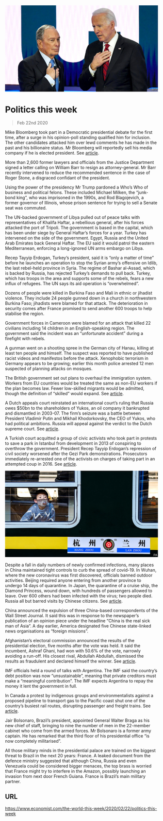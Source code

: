 ![](./images/20200222_WWP002.jpg)

# Politics this week

> Feb 22nd 2020

Mike Bloomberg took part in a Democratic presidential debate for the first time, after a surge in his opinion-poll standing qualified him for inclusion. The other candidates attacked him over lewd comments he has made in the past and his billionaire status. Mr Bloomberg will reportedly sell his media company if he is elected president. See [article](https://www.economist.com//united-states/2020/02/22/michael-bloomberg-gives-an-unconvincing-performance-in-nevadas-democratic-debate).

More than 2,600 former lawyers and officials from the Justice Department signed a letter calling on William Barr to resign as attorney-general. Mr Barr recently intervened to reduce the recommended sentence in the case of Roger Stone, a disgraced confidant of the president.

Using the power of the presidency Mr Trump pardoned a Who’s Who of business and political felons. These included Michael Milken, the “junk-bond king”, who was imprisoned in the 1990s, and Rod Blagojevich, a former governor of Illinois, whose prison sentence for trying to sell a Senate seat was commuted.

The UN-backed government of Libya pulled out of peace talks with representatives of Khalifa Haftar, a rebellious general, after his forces attacked the port of Tripoli. The government is based in the capital, which has been under siege by General Haftar’s forces for a year. Turkey has intervened on the side of the government. Egypt, Russia and the United Arab Emirates back General Haftar. The EU said it would patrol the eastern Mediterranean, enforcing a long-ignored UN arms embargo on Libya.

Recep Tayyip Erdogan, Turkey’s president, said it is “only a matter of time” before he launches an operation to stop the Syrian army’s offensive on Idlib, the last rebel-held province in Syria. The regime of Bashar al-Assad, which is backed by Russia, has rejected Turkey’s demands to pull back. Turkey, which has troops in the area and supports some of the rebels, fears a new influx of refugees. The UN says its aid operation is “overwhelmed”.

Dozens of people were killed in Burkina Faso and Mali in ethnic or jihadist violence. They include 24 people gunned down in a church in northwestern Burkina Faso; jihadists were blamed for that attack. The deterioration in security comes after France promised to send another 600 troops to help stabilise the region.

Government forces in Cameroon were blamed for an attack that killed 22 civilians including 14 children in an English-speaking region. The government said the incident was an “unfortunate accident” during a firefight with rebels.

A gunman went on a shooting spree in the German city of Hanau, killing at least ten people and himself. The suspect was reported to have published racist videos and manifestos before the attack. Xenophobic terrorism in Germany appears to be growing; earlier this month police arrested 12 men suspected of planning attacks on mosques.

The British government set out plans to overhaul the immigration system. Workers from EU countries would be treated the same as non-EU workers if the plan becomes law. Fewer low-skilled migrants would be admitted, though the definition of “skilled” would expand. See [article](https://www.economist.com//britain/2020/02/20/britains-post-brexit-immigration-rules-worry-business).

A Dutch appeals court reinstated an international court’s ruling that Russia owes $50bn to the shareholders of Yukos, an oil company it bankrupted and dismantled in 2003-07. The firm’s seizure was a battle between President Vladimir Putin and Mikhail Khodorkovsky, the CEO of Yukos, who had political ambitions. Russia will appeal against the verdict to the Dutch supreme court. See [article](https://www.economist.com//europe/2020/02/20/the-50bn-yukos-judgment-against-russia-turns-on-a-single-word).

A Turkish court acquitted a group of civic activists who took part in protests to save a park in Istanbul from development in 2013 of conspiring to overthrow the government. President Recep Tayyip Erdogan’s repression of civil society worsened after the Gezi Park demonstrations. Prosecutors immediately re-arrested one of the activists on charges of taking part in an attempted coup in 2016. See [article](https://www.economist.com//europe/2020/02/20/turkey-acquits-the-gezi-park-protesters-then-rearrests-one).



![](./images/20200222_WWP001.jpg)

Despite a fall in daily numbers of newly confirmed infections, many places in China maintained tight controls to curb the spread of covid-19. In Wuhan, where the new coronavirus was first discovered, officials banned outdoor activities. Beijing required anyone entering from another province to undergo 14 days of quarantine. In Japan, the quarantine of a cruise ship, the Diamond Princess, wound down, with hundreds of passengers allowed to leave. Over 600 others had been infected with the virus; two people died. Russia all but barred visits by Chinese citizens. See [article](https://www.economist.com//china/2020/02/22/in-china-newly-confirmed-cases-of-coronavirus-infection-are-falling).

China announced the expulsion of three China-based correspondents of the Wall Street Journal. It said this was in response to the newspaper’s publication of an opinion piece under the headline “China is the real sick man of Asia”. A day earlier, America designated five Chinese state-linked news organisations as “foreign missions”.

Afghanistan’s electoral commission announced the results of the presidential election, five months after the vote was held. It said the incumbent, Ashraf Ghani, had won with 50.6% of the vote, narrowly avoiding a run-off. His closest rival, Abdullah Abdullah, dismissed the results as fraudulent and declared himself the winner. See [article](https://www.economist.com//asia/2020/02/20/afghanistans-disputed-presidential-election-comes-at-a-tricky-time).

IMF officials held a round of talks with Argentina. The IMF said the country’s debt position was now “unsustainable”, meaning that private creditors must make a “meaningful contribution”. The IMF expects Argentina to repay the money it lent the government in full.

In Canada a protest by indigenous groups and environmentalists against a proposed pipeline to transport gas to the Pacific coast shut one of the country’s busiest rail routes, disrupting passenger and freight trains. See [article](https://www.economist.com//the-americas/2020/02/20/a-pipeline-through-historically-native-land-has-sparked-protests-in-canada).

Jair Bolsonaro, Brazil’s president, appointed General Walter Braga as his new chief of staff, bringing to nine the number of men in the 22-member cabinet who come from the armed forces. Mr Bolsonaro is a former army captain. He has remarked that the third floor of his presidential office “is now completely militarised”.

All those military minds in the presidential palace are trained on the biggest threat to Brazil in the next 20 years: France. A leaked document from the defence ministry suggested that although China, Russia and even Venezuela could be considered bigger menaces, the top brass is worried that France might try to interfere in the Amazon, possibly launching an invasion from next door French Guiana. France is Brazil’s main military partner.

## URL

https://www.economist.com/the-world-this-week/2020/02/22/politics-this-week
